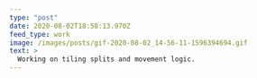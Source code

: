 ```yaml
---
type: "post"
date: 2020-08-02T18:58:13.970Z
feed_type: work
image: /images/posts/gif-2020-08-02_14-56-11-1596394694.gif
text: >
  Working on tiling splits and movement logic.
---
```

